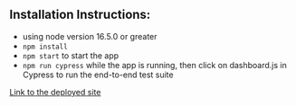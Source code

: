 ## Installation Instructions:
- using node version 16.5.0 or greater
- `npm install`
- `npm start` to start the app
- `npm run cypress` while the app is running, then click on dashboard.js in Cypress to run the end-to-end test suite

[Link to the deployed site](https://the-dearfield-wealth-calc.herokuapp.com/)